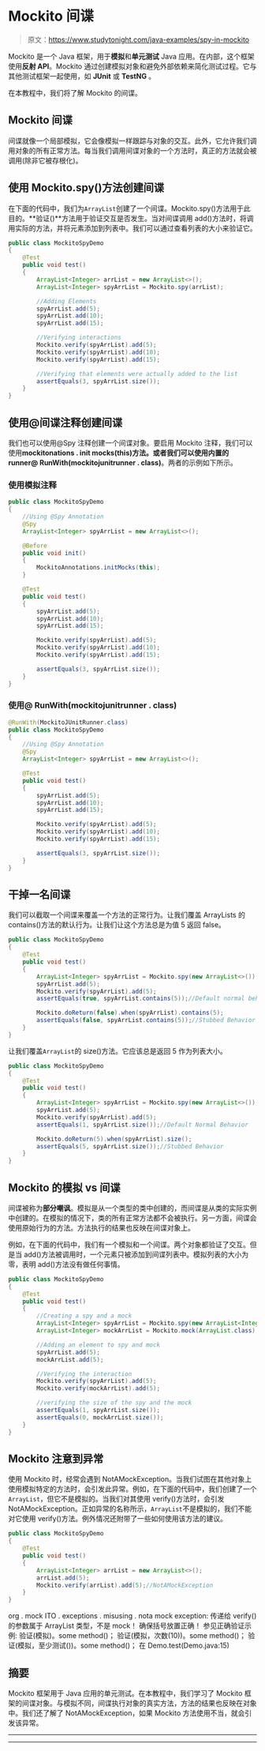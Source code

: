 # Mockito 间谍

> 原文：<https://www.studytonight.com/java-examples/spy-in-mockito>

Mockito 是一个 Java 框架，用于**模拟**和**单元测试** Java 应用。在内部，这个框架使用**反射 API**。Mockito 通过创建模拟对象和避免外部依赖来简化测试过程。它与其他测试框架一起使用，如 **JUnit** 或 **TestNG** 。

在本教程中，我们将了解 Mockito 的间谍。

## Mockito 间谍

间谍就像一个局部模拟，它会像模拟一样跟踪与对象的交互。此外，它允许我们调用对象的所有正常方法。每当我们调用间谍对象的一个方法时，真正的方法就会被调用(除非它被存根化)。

## 使用 Mockito.spy()方法创建间谍

在下面的代码中，我们为`ArrayList`创建了一个间谍。Mockito.spy()方法用于此目的。**验证()**方法用于验证交互是否发生。当对间谍调用 add()方法时，将调用实际的方法，并将元素添加到列表中。我们可以通过查看列表的大小来验证它。

```java
public class MockitoSpyDemo
{
	@Test
	public void test()
	{
		ArrayList<Integer> arrList = new ArrayList<>();
		ArrayList<Integer> spyArrList = Mockito.spy(arrList);

		//Adding Elements
		spyArrList.add(5);
		spyArrList.add(10);
		spyArrList.add(15);

        //Verifying interactions
		Mockito.verify(spyArrList).add(5);
		Mockito.verify(spyArrList).add(10);
		Mockito.verify(spyArrList).add(15);

        //Verifying that elements were actually added to the list
		assertEquals(3, spyArrList.size());
	}
}
```

## 使用@间谍注释创建间谍

我们也可以使用@Spy 注释创建一个间谍对象。要启用 Mockito 注释，我们可以使用**mockitonations . init mocks(this)**方法。或者我们可以使用内置的 runner**@ RunWith(mockitojunitrunner . class)**。两者的示例如下所示。

### 使用模拟注释

```java
public class MockitoSpyDemo
{
	//Using @Spy Annotation
	@Spy
	ArrayList<Integer> spyArrList = new ArrayList<>();

	@Before
	public void init()
	{
		MockitoAnnotations.initMocks(this); 
	}

	@Test
	public void test()
	{
		spyArrList.add(5);
		spyArrList.add(10);
		spyArrList.add(15);

		Mockito.verify(spyArrList).add(5);
		Mockito.verify(spyArrList).add(10);
		Mockito.verify(spyArrList).add(15);

		assertEquals(3, spyArrList.size());
	}
}
```

### 使用@ RunWith(mockitojunitrunner . class)

```java
@RunWith(MockitoJUnitRunner.class)
public class MockitoSpyDemo
{
	//Using @Spy Annotation
	@Spy
	ArrayList<Integer> spyArrList = new ArrayList<>();

	@Test
	public void test()
	{
		spyArrList.add(5);
		spyArrList.add(10);
		spyArrList.add(15);

		Mockito.verify(spyArrList).add(5);
		Mockito.verify(spyArrList).add(10);
		Mockito.verify(spyArrList).add(15);

		assertEquals(3, spyArrList.size());
	}
}
```

## 干掉一名间谍

我们可以截取一个间谍来覆盖一个方法的正常行为。让我们覆盖 ArrayLists 的 contains()方法的默认行为。让我们让这个方法总是为值 5 返回 false。

```java
public class MockitoSpyDemo
{
	@Test
	public void test()
	{
		ArrayList<Integer> spyArrList = Mockito.spy(new ArrayList<>());
		spyArrList.add(5);
		Mockito.verify(spyArrList).add(5);
		assertEquals(true, spyArrList.contains(5));//Default normal behavior

		Mockito.doReturn(false).when(spyArrList).contains(5);
		assertEquals(false, spyArrList.contains(5));//Stubbed Behavior
	}
}
```

让我们覆盖`ArrayList`的 size()方法。它应该总是返回 5 作为列表大小。

```java
public class MockitoSpyDemo
{
	@Test
	public void test()
	{
		ArrayList<Integer> spyArrList = Mockito.spy(new ArrayList<>());		
		spyArrList.add(5);
		Mockito.verify(spyArrList).add(5);
		assertEquals(1, spyArrList.size());//Default Normal Behavior

		Mockito.doReturn(5).when(spyArrList).size();
		assertEquals(5, spyArrList.size());//Stubbed Behavior
	}
}
```

## Mockito 的模拟 vs 间谍

间谍被称为**部分嘲讽**。模拟是从一个类型的类中创建的，而间谍是从类的实际实例中创建的。在模拟的情况下，类的所有正常方法都不会被执行。另一方面，间谍会使用原始行为的方法。方法执行的结果也反映在间谍对象上。

例如，在下面的代码中，我们有一个模拟和一个间谍。两个对象都验证了交互。但是当 add()方法被调用时，一个元素只被添加到间谍列表中。模拟列表的大小为零，表明 add()方法没有做任何事情。

```java
public class MockitoSpyDemo
{
	@Test
	public void test()
	{
		//Creating a spy and a mock
		ArrayList<Integer> spyArrList = Mockito.spy(new ArrayList<Integer>());
		ArrayList<Integer> mockArrList = Mockito.mock(ArrayList.class);

		//Adding an element to spy and mock
		spyArrList.add(5);
		mockArrList.add(5);

		//Verifying the interaction
		Mockito.verify(spyArrList).add(5);
		Mockito.verify(mockArrList).add(5);

		//verifying the size of the spy and the mock
		assertEquals(1, spyArrList.size());
		assertEquals(0, mockArrList.size());
	}
}
```

## Mockito 注意到异常

使用 Mockito 时，经常会遇到 NotAMockException。当我们试图在其他对象上使用模拟特定的方法时，会引发此异常。例如，在下面的代码中，我们创建了一个`ArrayList`，但它不是模拟的。当我们对其使用 verify()方法时，会引发 NotAMockException。正如异常的名称所示，`ArrayList`不是模拟的，我们不能对它使用 verify()方法。例外情况还附带了一些如何使用该方法的建议。

```java
public class MockitoSpyDemo
{
	@Test
	public void test()
	{
		ArrayList<Integer> arrList = new ArrayList<>();
		arrList.add(5);
		Mockito.verify(arrList).add(5);//NotAMockException
	}
}
```

org . mock ITO . exceptions . misusing . nota mock exception:
传递给 verify()的参数属于 ArrayList 类型，不是 mock！
确保括号放置正确！
参见正确验证示例:
验证(模拟)。some method()；
验证(模拟，次数(10))。some method()；
验证(模拟，至少测试())。some method()；
在 Demo.test(Demo.java:15)

## 摘要

Mockito 框架用于 Java 应用的单元测试。在本教程中，我们学习了 Mockito 框架的间谍对象。与模拟不同，间谍执行对象的真实方法，方法的结果也反映在对象中。我们还了解了 NotAMockException，如果 Mockito 方法使用不当，就会引发该异常。

* * *

* * *